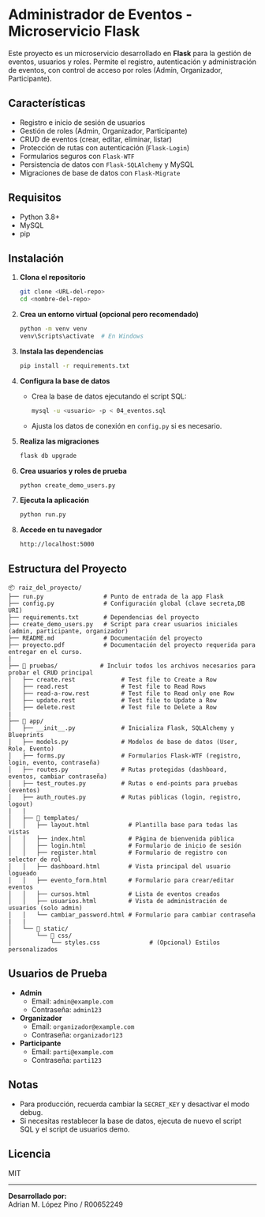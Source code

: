 # Administrador de Eventos - Microservicio Flask

Este proyecto es un microservicio desarrollado en **Flask** para la gestión de eventos, usuarios y roles. Permite el registro, autenticación y administración de eventos, con control de acceso por roles (Admin, Organizador, Participante).

## Características

- Registro e inicio de sesión de usuarios
- Gestión de roles (Admin, Organizador, Participante)
- CRUD de eventos (crear, editar, eliminar, listar)
- Protección de rutas con autenticación (`Flask-Login`)
- Formularios seguros con `Flask-WTF`
- Persistencia de datos con `Flask-SQLAlchemy` y MySQL
- Migraciones de base de datos con `Flask-Migrate`

## Requisitos

- Python 3.8+
- MySQL
- pip

## Instalación

1. **Clona el repositorio**
   ```sh
   git clone <URL-del-repo>
   cd <nombre-del-repo>
   ```

2. **Crea un entorno virtual (opcional pero recomendado)**
   ```sh
   python -m venv venv
   venv\Scripts\activate  # En Windows
   ```

3. **Instala las dependencias**
   ```sh
   pip install -r requirements.txt
   ```

4. **Configura la base de datos**

   - Crea la base de datos ejecutando el script SQL:
     ```sh
     mysql -u <usuario> -p < 04_eventos.sql
     ```
   - Ajusta los datos de conexión en `config.py` si es necesario.

5. **Realiza las migraciones**
   ```sh
   flask db upgrade
   ```

6. **Crea usuarios y roles de prueba**
   ```sh
   python create_demo_users.py
   ```

7. **Ejecuta la aplicación**
   ```sh
   python run.py
   ```

8. **Accede en tu navegador**
   ```
   http://localhost:5000
   ```

## Estructura del Proyecto

```
📦 raiz_del_proyecto/
├── run.py                 # Punto de entrada de la app Flask
├── config.py              # Configuración global (clave secreta,DB URI)
├── requirements.txt       # Dependencias del proyecto
├── create_demo_users.py   # Script para crear usuarios iniciales (admin, participante, organizador)
├── README.md              # Documentación del proyecto
├── proyecto.pdf           # Documentación del proyecto requerida para entregar en el curso.
|
├── 📁 pruebas/            # Incluir todos los archivos necesarios para probar el CRUD principal
│   ├── create.rest             # Test file to Create a Row
│   ├── read.rest               # Test file to Read Rows
│   ├── read-a-row.rest         # Test file to Read only one Row
│   ├── update.rest             # Test file to Update a Row
│   ├── delete.rest             # Test file to Delete a Row
|
├── 📁 app/
│   ├── __init__.py             # Inicializa Flask, SQLAlchemy y Blueprints
│   ├── models.py               # Modelos de base de datos (User, Role, Evento)
│   ├── forms.py                # Formularios Flask-WTF (registro, login, evento, contraseña)
│   ├── routes.py               # Rutas protegidas (dashboard, eventos, cambiar contraseña)
│   ├── test_routes.py          # Rutas o end-points para pruebas (eventos)
│   ├── auth_routes.py          # Rutas públicas (login, registro, logout)
|   |
│   ├── 📁 templates/
│   │   ├── layout.html           # Plantilla base para todas las vistas
│   │   ├── index.html            # Página de bienvenida pública
│   │   ├── login.html            # Formulario de inicio de sesión
│   │   ├── register.html         # Formulario de registro con selector de rol
│   │   ├── dashboard.html        # Vista principal del usuario logueado
│   │   ├── evento_form.html      # Formulario para crear/editar eventos
│   │   ├── cursos.html           # Lista de eventos creados
│   │   ├── usuarios.html         # Vista de administración de usuarios (solo admin)
│   │   └── cambiar_password.html # Formulario para cambiar contraseña
|   |
│   └── 📁 static/
│       └── 📁 css/
│           └── styles.css              # (Opcional) Estilos personalizados
```

## Usuarios de Prueba

- **Admin**
  - Email: `admin@example.com`
  - Contraseña: `admin123`
- **Organizador**
  - Email: `organizador@example.com`
  - Contraseña: `organizador123`
- **Participante**
  - Email: `parti@example.com`
  - Contraseña: `parti123`

## Notas

- Para producción, recuerda cambiar la `SECRET_KEY` y desactivar el modo debug.
- Si necesitas restablecer la base de datos, ejecuta de nuevo el script SQL y el script de usuarios demo.

## Licencia

MIT

---

**Desarrollado por:**  
Adrian M. López Pino / R00652249